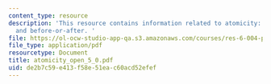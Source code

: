 ```yaml
---
content_type: resource
description: 'This resource contains information related to atomicity: all-or-nothing
  and before-or-after. '
file: https://ol-ocw-studio-app-qa.s3.amazonaws.com/courses/res-6-004-principles-of-computer-system-design-an-introduction-spring-2009/de2b7c59e413f58e51eac60acd52efef_atomicity_open_5_0.pdf
file_type: application/pdf
resourcetype: Document
title: atomicity_open_5_0.pdf
uid: de2b7c59-e413-f58e-51ea-c60acd52efef
---
```

